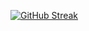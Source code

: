 <a href="https://https://github.com/KhajiitLikeToSneak"><img src="https://github-readme-streak-stats-vert-seven.vercel.app?user=rdrm&theme=dark&hide_border=true&date_format=%5BY%20%5DM%20j&card_width=900&card_height=200" alt="GitHub Streak" /></a>


<!--
**KhajiitLikeToSneak/KhajiitLikeToSneak** is a ✨ _special_ ✨ repository because its `README.md` (this file) appears on your GitHub profile.

Here are some ideas to get you started:

- 🔭 I’m currently working on ...
- 🌱 I’m currently learning ...
- 👯 I’m looking to collaborate on ...
- 🤔 I’m looking for help with ...
- 💬 Ask me about ...
- 📫 How to reach me: ...
- 😄 Pronouns: ...
- ⚡ Fun fact: ...
-->
